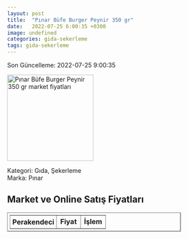 ```yaml
---
layout: post
title:  "Pınar Büfe Burger Peynir 350 gr"
date:   2022-07-25 6:00:35 +0300
image: undefined
categories: gida-sekerleme
tags: gida-sekerleme
---
```


Son Güncelleme: 2022-07-25 9:00:35

<img src="undefined" width="200" alt="Pınar Büfe Burger Peynir 350 gr market fiyatları" />

Kategori: Gıda, Şekerleme
<br />
Marka: Pınar

<h2>Market ve Online Satış Fiyatları</h2>

<table border="1" style="padding: 5px;width:80%;">
  <tr>
    <td style="padding: 5px;"><strong>Perakendeci</strong></td>
    <td><strong>Fiyat</strong></td>
    <td><strong>İşlem</strong></td>
  </tr>
  
</table>
